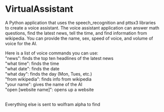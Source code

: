 # VirtualAssistant

A Python application that uses the speech_recognition and pttsx3 libraries to create a voice assistant. The voice assistant application can answer math questions, find the latest news, tell the time, and find information from wikipedia. You can provide the name, sex, speed of voice, and volume of voice for the AI.

Here is a list of voice commands you can use:
    <br/>"news": finds the top ten headlines of the latest news
    <br/>"what time": finds the time 
    <br/>"what date": finds the date
    <br/>"what day": finds the day (Mon, Tues, etc.)
    <br/>"from wikipedia": finds info from wikipedia
    <br/>"your name": gives the name of the AI
    <br/>"open [website name]": opens up a website 
    
<br/>Everything else is sent to wolfram alpha to find
   
